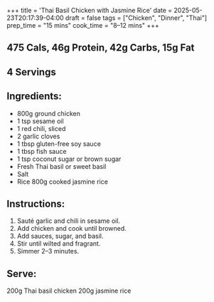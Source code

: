 +++
title = 'Thai Basil Chicken with Jasmine Rice'
date = 2025-05-23T20:17:39-04:00
draft = false
tags = ["Chicken", "Dinner", "Thai"]
prep_time = "15 mins"
cook_time = "8–12 mins"
+++


## 475 Cals, 46g Protein, 42g Carbs, 15g Fat

## 4 Servings

## Ingredients:
- 800g ground chicken
- 1 tsp sesame oil
- 1 red chili, sliced
- 2 garlic cloves
- 1 tbsp gluten-free soy sauce
- 1 tbsp fish sauce
- 1 tsp coconut sugar or brown sugar
- Fresh Thai basil or sweet basil
- Salt
- Rice 800g cooked jasmine rice

## Instructions:
1. Sauté garlic and chili in sesame oil.
2. Add chicken and cook until browned.
3. Add sauces, sugar, and basil. 
4. Stir until wilted and fragrant.
5. Simmer 2–3 minutes.

## Serve:
200g Thai basil chicken
200g jasmine rice
